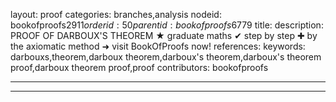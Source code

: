 layout: proof
categories: branches,analysis
nodeid: bookofproofs$2911
orderid: 50
parentid: bookofproofs$6779
title: 
description: PROOF OF DARBOUX'S THEOREM &#9733; graduate maths &#10004; step by step &#10010; by the axiomatic method &#10140; visit BookOfProofs now!
references: 
keywords: darbouxs,theorem,darboux theorem,darboux's theorem,darboux's theorem proof,darboux theorem proof,proof
contributors: bookofproofs

---


---

